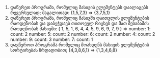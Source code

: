 ﻿1. დაწერეთ პროგრამა, რომელიც მასივის ელემენტებს დაალაგებს რევერსულად;
მაგალითად: {1,5,7,3} => {3,7,5,1}
2. დაწერეთ პროგრამა, რომელიც მასივში დაითვლის ელემენტების რაოდენობას
და დაბეჭდავს თითოეულ რიცხვს და მათ შესაბამის რაოდენობას მასივში:
{ 1, 5, 1, 6, 4, 4, 5, 9, 6, 9, 7, 9 } =>
number: 1: count: 2
number: 5: count: 2
number: 6: count: 2
number: 4: count: 2
number: 9: count: 3
number: 7: count: 1
3. დავწეროთ პროგრამა რომელიც მოახდენს მასივის ელემენტების სორტირებას
ზრდადობით;
{4,3,8,6,1} => {1,3,4,6,8}